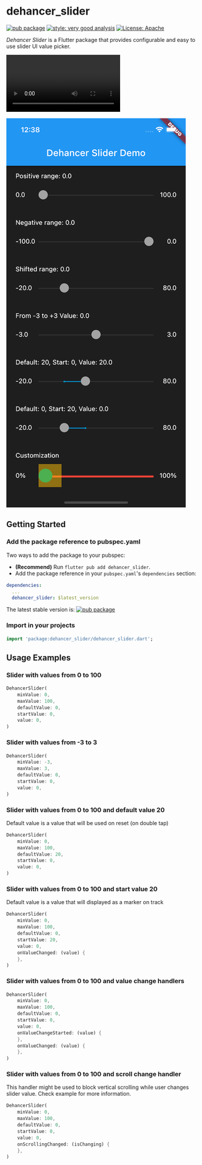 <!-- Copyright 2022 Dehancer author. All rights reserved.
Use of this source code is governed by an Apache license
that can be found in the LICENSE file. -->

# dehancer_slider

[![pub package](https://img.shields.io/pub/v/dehancer_slider?label=master)][pub package]
[![style: very good analysis][very_good_analysis_badge]][very_good_analysis_link]
[![License: Apache][license_badge]][license_link]

*Dehancer Slider* is a Flutter package that provides configurable and easy to use slider UI value picker.

![Demo](https://user-images.githubusercontent.com/34459912/182520367-f2516951-9a4b-4b25-b035-4c58951ee10d.mp4)

![Screenshot](https://github.com/dehancer/dehancer-slider/blob/master/rosources/DehancerSlider.png)

## Getting Started

### Add the package reference to pubspec.yaml

Two ways to add the package to your pubspec:
- **(Recommend)** Run `flutter pub add dehancer_slider`. 
- Add the package reference in your `pubspec.yaml`'s `dependencies` section:
```yaml
dependencies:
  ...
  dehancer_slider: $latest_version
```

The latest stable version is:
[![pub package](https://img.shields.io/pub/v/dehancer_slider.svg)][pub package]

### Import in your projects

```dart
import 'package:dehancer_slider/dehancer_slider.dart';
```

## Usage Examples

### Slider with values from 0 to 100

```dart
DehancerSlider(
	minValue: 0,
	maxValue: 100,
	defaultValue: 0,
	startValue: 0,
	value: 0,
)
```

### Slider with values from -3 to 3

```dart
DehancerSlider(
	minValue: -3,
	maxValue: 3,
	defaultValue: 0,
	startValue: 0,
	value: 0,
)
```

### Slider with values from 0 to 100 and default value 20

Default value is a value that will be used on reset (on double tap)

```dart
DehancerSlider(
	minValue: 0,
	maxValue: 100,
	defaultValue: 20,
	startValue: 0,
	value: 0,
)
```

### Slider with values from 0 to 100 and start value 20

Default value is a value that will displayed as a marker on track

```dart
DehancerSlider(
	minValue: 0,
	maxValue: 100,
	defaultValue: 0,
	startValue: 20,
	value: 0,
	onValueChanged: (value) {
	},
)
```

### Slider with values from 0 to 100 and value change handlers

```dart
DehancerSlider(
	minValue: 0,
	maxValue: 100,
	defaultValue: 0,
	startValue: 0,
	value: 0,
	onValueChangeStarted: (value) {
	},
	onValueChanged: (value) {
	},
)
```

### Slider with values from 0 to 100 and scroll change handler

This handler might be used to block vertical scrolling while user changes slider value. 
Check example for more information.

```dart
DehancerSlider(
	minValue: 0,
	maxValue: 100,
	defaultValue: 0,
	startValue: 0,
	value: 0,
	onScrollingChanged: (isChanging) {
	},
)
```


[pub package]: https://pub.dev/packages/dehancer_slider
[repo]: https://github.com/dehancer/dehancer-slider
[GitHub issues]: https://github.com/dehancer/dehancer-slider/issues

[license_badge]: https://img.shields.io/badge/license-Apache-blue.svg
[license_link]: https://opensource.org/licenses/Apache-2.0
[very_good_analysis_badge]: https://img.shields.io/badge/style-very_good_analysis-B22C89.svg
[very_good_analysis_link]: https://pub.dev/packages/very_good_analysis
